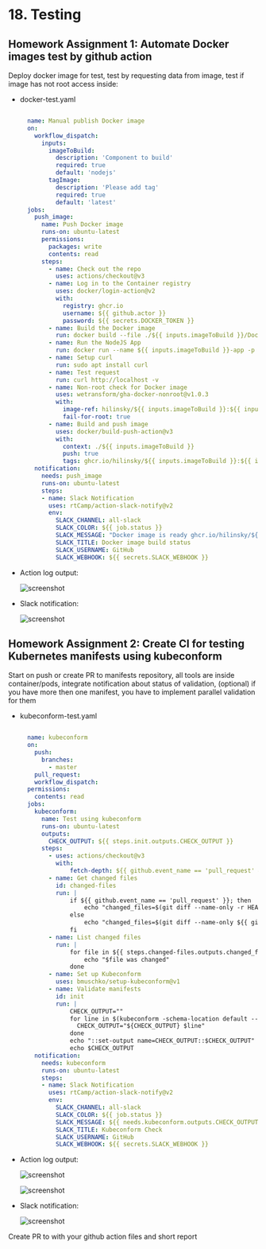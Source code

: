 # 18. Testing

## Homework Assignment 1: Automate Docker images test by github action
  
Deploy docker image for test, test by requesting data from image, test if image has not root access inside:

* docker-test.yaml
  
  ```yaml

    name: Manual publish Docker image
    on:
      workflow_dispatch:
        inputs:
          imageToBuild:
            description: 'Component to build'
            required: true
            default: 'nodejs'
          tagImage:
            description: 'Please add tag'
            required: true
            default: 'latest'
    jobs:
      push_image:
        name: Push Docker image
        runs-on: ubuntu-latest
        permissions:
          packages: write
          contents: read
        steps:
          - name: Check out the repo
            uses: actions/checkout@v3
          - name: Log in to the Container registry
            uses: docker/login-action@v2
            with:
              registry: ghcr.io
              username: ${{ github.actor }}
              password: ${{ secrets.DOCKER_TOKEN }}
          - name: Build the Docker image
            run: docker build --file ./${{ inputs.imageToBuild }}/Dockerfile --tag hilinsky/${{ inputs.imageToBuild }}:${{ inputs.tagImage }} ./${{ inputs.imageToBuild }}
          - name: Run the NodeJS App
            run: docker run --name ${{ inputs.imageToBuild }}-app -p 80:8080 -d hilinsky/${{ inputs.imageToBuild }}:${{ inputs.tagImage }}
          - name: Setup curl
            run: sudo apt install curl
          - name: Test request
            run: curl http://localhost -v
          - name: Non-root check for Docker image
            uses: wetransform/gha-docker-nonroot@v1.0.3
            with:
              image-ref: hilinsky/${{ inputs.imageToBuild }}:${{ inputs.tagImage }}
              fail-for-root: true
          - name: Build and push image
            uses: docker/build-push-action@v3
            with:
              context: ./${{ inputs.imageToBuild }}
              push: true
              tags: ghcr.io/hilinsky/${{ inputs.imageToBuild }}:${{ inputs.tagImage }}
      notification:
        needs: push_image
        runs-on: ubuntu-latest
        steps:
        - name: Slack Notification
          uses: rtCamp/action-slack-notify@v2
          env:
            SLACK_CHANNEL: all-slack
            SLACK_COLOR: ${{ job.status }}
            SLACK_MESSAGE: "Docker image is ready ghcr.io/hilinsky/${{ inputs.imageToBuild }}:${{ inputs.tagImage }}"
            SLACK_TITLE: Docker image build status
            SLACK_USERNAME: GitHub
            SLACK_WEBHOOK: ${{ secrets.SLACK_WEBHOOK }}

  ```
  
* Action log output:

  ![screenshot](screens/request-non-root.png)

* Slack notification:

  ![screenshot](screens/slack-testing.png)

## Homework Assignment 2: Create CI for testing Kubernetes manifests using kubeconform
Start on push or create PR to manifests repository, all tools are inside container/pods, integrate notification about status of validation, (optional) if you have more then one manifest, you have to implement parallel validation for them

* kubeconform-test.yaml
  
  ```yaml

    name: kubeconform
    on:
      push:
        branches:
          - master
      pull_request:
      workflow_dispatch:
    permissions:
      contents: read
    jobs:
      kubeconform:
        name: Test using kubeconform
        runs-on: ubuntu-latest
        outputs:
          CHECK_OUTPUT: ${{ steps.init.outputs.CHECK_OUTPUT }}
        steps:
          - uses: actions/checkout@v3
            with:
                fetch-depth: ${{ github.event_name == 'pull_request' && 2 || 0 }}
          - name: Get changed files
            id: changed-files
            run: |
                if ${{ github.event_name == 'pull_request' }}; then
                    echo "changed_files=$(git diff --name-only -r HEAD^1 HEAD | xargs)" >> $GITHUB_OUTPUT
                else
                    echo "changed_files=$(git diff --name-only ${{ github.event.before }} ${{ github.event.after }} | xargs)" >> $GITHUB_OUTPUT
                fi
          - name: List changed files
            run: |
                for file in ${{ steps.changed-files.outputs.changed_files }}; do
                    echo "$file was changed"
                done
          - name: Set up Kubeconform
            uses: bmuschko/setup-kubeconform@v1
          - name: Validate manifests
            id: init
            run: |
                CHECK_OUTPUT=""
                for line in $(kubeconform -schema-location default --summary -schema-location 'https://raw.githubusercontent.com/datreeio/CRDs-catalog/main/{{.Group}}/{{.ResourceKind}}_{{.ResourceAPIVersion}}.json' ${{ steps.changed-files.outputs.changed_files }}); do
                  CHECK_OUTPUT="${CHECK_OUTPUT} $line"
                done
                echo "::set-output name=CHECK_OUTPUT::$CHECK_OUTPUT"
                echo $CHECK_OUTPUT
      notification:
        needs: kubeconform
        runs-on: ubuntu-latest
        steps:
        - name: Slack Notification
          uses: rtCamp/action-slack-notify@v2
          env:
            SLACK_CHANNEL: all-slack
            SLACK_COLOR: ${{ job.status }}
            SLACK_MESSAGE: ${{ needs.kubeconform.outputs.CHECK_OUTPUT }}
            SLACK_TITLE: Kubeconform Check
            SLACK_USERNAME: GitHub
            SLACK_WEBHOOK: ${{ secrets.SLACK_WEBHOOK }}

  ```

* Action log output:

  ![screenshot](screens/alpine_pods.png)

  ![screenshot](screens/error_pods.png)

* Slack notification:

  ![screenshot](screens/kubeconform_slack.png)

Create PR to with your github action files and short report

